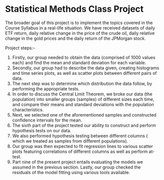# Statistical Methods Class Project
The broader goal of this project is to implement the topics covered in the Course Syllabus in a real-life situation. 
We have received datasets of daily ETF return, daily relative change in the price of the crude oil, daily relative change in the gold prices and the daily return of the JPMorgan stock.

Project steps:-
1) Firstly, our group needed to obtain the data (comprised of 1000 values each) and find the mean and standard deviation for each variable. 
2) Secondly, our group had to describe the data given, creating histograms and time series plots, as well as scatter plots between different pairs of data. 
3) The next step was to determine which distribution the data follow, by performing the appropriate tests. 
4) In order to discuss the Central Limit Theorem, we broke our data (the population) into smaller groups (samples) of different sizes each time, and compare their means and standard deviations with the population characteristics. 
5) Next, we selected one of the aforementioned samples and constructed confidence intervals for the mean. 
6) The sixth part of the project tested our ability to construct and perform hypothesis tests on our data. 
7) We also performed hypothesis testing between different columns ( which we treated as samples from different populations). 
8) Our group was then expected to fit regression lines to various scatter plots featuring correlations of different columns as well as perform at-test. 
9) Part nine of the present project entails evaluating the models we assumed in the previous section. Lastly, our group checked the residuals of the model fitting using various tools available.
